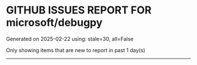 
# GITHUB ISSUES REPORT FOR microsoft/debugpy


Generated on 2025-02-22 using: stale=30, all=False


Only showing items that are new to report in past 1 day(s)


---




















